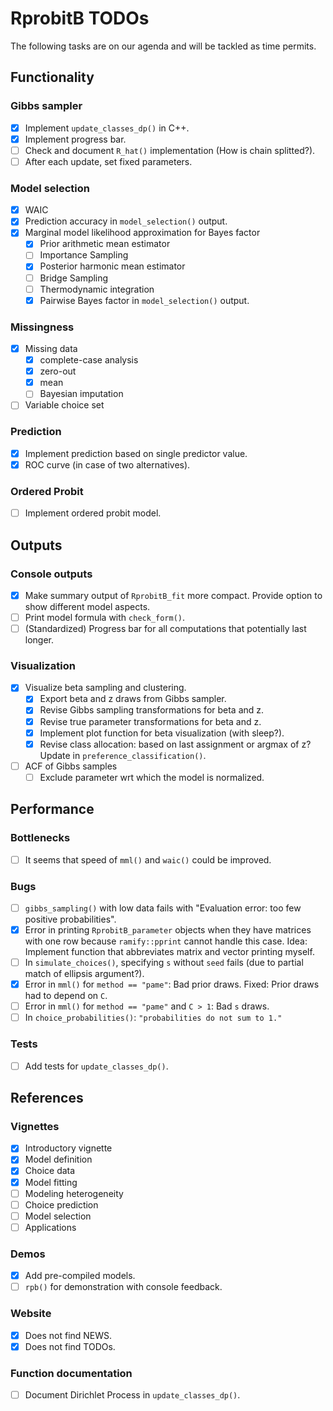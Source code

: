 # RprobitB TODOs

The following tasks are on our agenda and will be tackled as time permits.

## Functionality

### Gibbs sampler

- [x] Implement `update_classes_dp()` in C++.
- [x] Implement progress bar.
- [ ] Check and document `R_hat()` implementation (How is chain splitted?).
- [ ] After each update, set fixed parameters. 

### Model selection

- [x] WAIC
- [x] Prediction accuracy in `model_selection()` output.
- [x] Marginal model likelihood approximation for Bayes factor
  - [x] Prior arithmetic mean estimator
  - [ ] Importance Sampling
  - [x] Posterior harmonic mean estimator
  - [ ] Bridge Sampling
  - [ ] Thermodynamic integration
  - [x] Pairwise Bayes factor in `model_selection()` output.
  
### Missingness

- [x] Missing data
  - [x] complete-case analysis
  - [x] zero-out
  - [x] mean
  - [ ] Bayesian imputation
- [ ] Variable choice set

### Prediction

- [x] Implement prediction based on single predictor value.
- [x] ROC curve (in case of two alternatives).

### Ordered Probit

- [ ] Implement ordered probit model.

## Outputs

### Console outputs

- [x] Make summary output of `RprobitB_fit` more compact. Provide option to show different model aspects.
- [ ] Print model formula with `check_form()`.
- [ ] (Standardized) Progress bar for all computations that potentially last longer.

### Visualization

- [x] Visualize beta sampling and clustering.
  - [x] Export beta and z draws from Gibbs sampler.
  - [x] Revise Gibbs sampling transformations for beta and z.
  - [x] Revise true parameter transformations for beta and z.
  - [x] Implement plot function for beta visualization (with sleep?).
  - [x] Revise class allocation: based on last assignment or argmax of z? Update in `preference_classification()`.
- [ ] ACF of Gibbs samples
  - [ ] Exclude parameter wrt which the model is normalized.

## Performance

### Bottlenecks

- [ ] It seems that speed of `mml()` and `waic()` could be improved.

### Bugs

- [ ] `gibbs_sampling()` with low data fails with "Evaluation error: too few positive probabilities".
- [x] Error in printing `RprobitB_parameter` objects when they have matrices with one row because `ramify::pprint` cannot handle this case. Idea: Implement function that abbreviates matrix and vector printing myself.
- [ ] In `simulate_choices()`, specifying `s` without `seed` fails (due to partial match of ellipsis argument?).
- [x] Error in `mml()` for `method == "pame"`: Bad prior draws. Fixed: Prior draws had to depend on `C`.
- [ ] Error in `mml()` for `method == "pame"` and `C > 1`: Bad `s` draws.
- [ ] In `choice_probabilities()`: `"probabilities do not sum to 1."`

### Tests

- [ ] Add tests for `update_classes_dp()`.

## References

### Vignettes

- [x] Introductory vignette
- [x] Model definition
- [x] Choice data
- [x] Model fitting
- [ ] Modeling heterogeneity
- [ ] Choice prediction
- [ ] Model selection
- [ ] Applications

### Demos

- [x] Add pre-compiled models.
- [ ] `rpb()` for demonstration with console feedback.

### Website

- [x] Does not find NEWS.
- [x] Does not find TODOs.

### Function documentation

- [ ] Document Dirichlet Process in `update_classes_dp()`.
